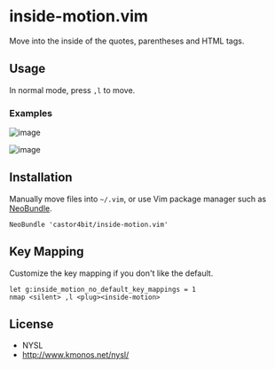# inside-motion.vim

Move into the inside of the quotes, parentheses and HTML tags.


## Usage

In normal mode, press `,l` to move.

### Examples

![image](http://castor4bit.github.io/inside-motion.vim/images/inside_motion_1.gif)

![image](http://castor4bit.github.io/inside-motion.vim/images/inside_motion_2.gif)

## Installation

Manually move files into `~/.vim`, or use Vim package manager such as  [NeoBundle](https://github.com/Shougo/neobundle.vim).

```vim
NeoBundle 'castor4bit/inside-motion.vim'
```

## Key Mapping

Customize the key mapping if you don't like the default.

```vim
let g:inside_motion_no_default_key_mappings = 1
nmap <silent> ,l <plug><inside-motion>
```

## License

- NYSL
- http://www.kmonos.net/nysl/
